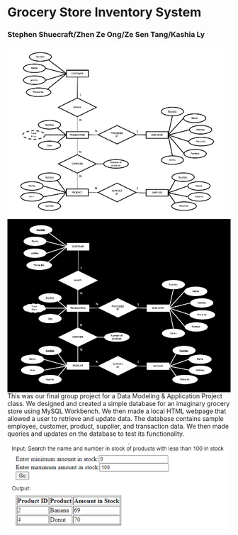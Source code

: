 # Grocery Store Inventory System

### Stephen Shuecraft/Zhen Ze Ong/Ze Sen Tang/Kashia Ly

[<img align="left" alt="GroceryStoreLight" width="1000px" src="./img/GroceryStoreERlight.PNG" style="padding-right:10px;" />][grocerylight]
[<img align="left" alt="GroceryStoreDark" width="1000px" src="./img/GroceryStoreERdark.PNG" style="padding-right:10px;" />][grocerydark]

This was our final group project for a Data Modeling & Application Project class. We designed and created a simple database for an imaginary grocery store using MySQL Workbench. We then made a local HTML webpage that allowed a user to retrieve and update data. The database contains sample employee, customer, product, supplier, and transaction data. We then made queries and updates on the database to test its functionality.

<img align="left" alt="Jupyter" width="500px" src="./img/GroceryStoreQuery.PNG" style="padding-right:10px;" />

[grocerylight]: https://github.com/aJustinOng/GroceryStore#gh-light-mode-only
[grocerydark]: https://github.com/aJustinOng/GroceryStore#gh-dark-mode-only
